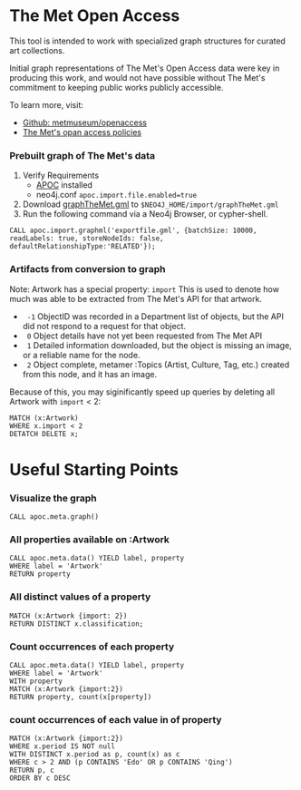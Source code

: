 # The Met Open Access

This tool is intended to work with specialized graph structures for curated art collections.  

Initial graph representations of The Met's Open Access data were key in producing this work,
and would not have possible without The Met's commitment to keeping public works publicly accessible.

To learn more, visit: 
* [Github: metmuseum/openaccess](https://github.com/metmuseum/openaccess)
* [The Met's opan access policies](https://www.metmuseum.org/about-the-met/policies-and-documents/image-resources)

### Prebuilt graph of The Met's data

1. Verify Requirements
    * [APOC](https://github.com/neo4j-contrib/neo4j-apoc-procedures) installed
    * neo4j.conf `apoc.import.file.enabled=true`
2. Download [graphTheMet.gml](./data/graphTheMet.gml) to `$NEO4J_HOME/import/graphTheMet.gml`
3. Run the following command via a Neo4j Browser, or cypher-shell. 

```
CALL apoc.import.graphml('exportfile.gml', {batchSize: 10000, readLabels: true, storeNodeIds: false, defaultRelationshipType:'RELATED'});
```

### Artifacts from conversion to graph
Note: Artwork has a special property: `import`
This is used to denote how much was able to be extracted from The Met's API for that artwork. 
* ` -1` ObjectID was recorded in a Department list of objects, but the API did not respond to a request for that object. 
* ` 0` Object details have not yet been requested from The Met API
* ` 1` Detailed information downloaded, but the object is missing an image, or a reliable name for the node.  
* ` 2` Object complete, metamer :Topics (Artist, Culture, Tag, etc.) created from this node, and it has an image. 

Because of this, you may siginificantly speed up queries by deleting all Artwork with `import` < 2:
```
MATCH (x:Artwork)
WHERE x.import < 2
DETATCH DELETE x;
```

# Useful Starting Points

### Visualize the graph
```
CALL apoc.meta.graph()
```

### All properties available on :Artwork
```
CALL apoc.meta.data() YIELD label, property
WHERE label = 'Artwork'
RETURN property
```

### All distinct values of a property
```
MATCH (x:Artwork {import: 2})
RETURN DISTINCT x.classification;
```

### Count occurrences of each property
```
CALL apoc.meta.data() YIELD label, property
WHERE label = 'Artwork'
WITH property
MATCH (x:Artwork {import:2})
RETURN property, count(x[property])
```

### count occurrences of each value in of property
```
MATCH (x:Artwork {import:2})
WHERE x.period IS NOT null
WITH DISTINCT x.period as p, count(x) as c
WHERE c > 2 AND (p CONTAINS 'Edo' OR p CONTAINS 'Qing')
RETURN p, c
ORDER BY c DESC
```